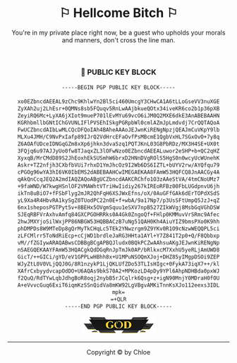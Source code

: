 <div align="center">
  <h1>⚐︎ Hellcome Bitch ⚐︎</h1>
  <p align="center">You're in my private place right now, be a guest who upholds your morals and manners, don't cross the line man.</p>
  <br />
  
### 🔮 PUBLIC KEY BLOCK

```
-----BEGIN PGP PUBLIC KEY BLOCK-----

xo0EZbncdAEEAL9zChc9KhlwYn2Bl5ci460UmcgY3CHwCA1A6tLLoGseVV3nuXGE
ZyXAh2uj2LhEsr+0QMNs8sb5FQuqv5RnLwAAjbkueQOtx34iveKR6co2b1p36pXB
ZeyiRQ6Mc+LyXA6jXIot9mueP701lEvMYu69vcO6iJM0Q2MXE6dkE3AnABEBAAHN
KGRhbmllbGNtIChGVUNLIFlPVSEhISkgPGRpbWl0cmlAZmJpLmdvdj7CrQQTAQoA
FwUCZbncdAIbLwMLCQcDFQoIAh4BAheAAAoJEJwnKiRENgNpzjQEAJmCuVKpY9lb
MLXu4JMH/C9NvPxIafp89IJrQ2VdHrcEFaOvfPsMBcmE1QgbVxHL7SGxOvO+7y8q
Z6AOAfUDceIDNGqGZm8xXp6jhkn3dvaSzq1PQTJKnL03G8PbRDz/MX3H4SE+UX0t
3FQjq6u97AJJyUo0fw8TJaqxZL3lOFwNzo0EZbncdAEEALuwor2eSHP+b+QC2qHZ
XyxqB/MrCMdD89S2JhEoxhEkSUSmhW6brxD2HNnDVgROlS5HgS0n0wcyUcWUnehK
Askr+TZ2nfjh3CXbfbVUi7rhxD1YmJhcOz9I2Wb6DS6IZTL+bUYV2rw/AYQfqu79
cPGOg96wYA3hI6VK0IbEMS2dABEBAAHCwIMEGAEKAA8FAmW53HQFCQ8JnAACGy4A
qAkQnCcqJEQ2A2mdIAQZAQoABgUCZbncdAAKCRChfo1O3zAAeStVA/4tmCNoUMz7
+9faWND/W7kwgHSnlOF2VMAWhtVTriHwIidiy267kIREoRFBz00FbLUGdpnvU6jh
ikTn8uBiO7+fFSbFlyg2mJR2QhFqH6XSJWxEfns/oX/0AuGFfGAk6dErTOPdXSdS
yL9Xa4R4HbvRA1kySgZ0TUodPC22n0E+f+wbA/9a17Np7/p3UsSFtUmpQ5JzJ+qZ
6nx1sheposPGTPyt5v+8BEHx5OVgmSquu1eSXV7npB527ZIkWVgj8MsbGqVGhDSW
SJEqRBFVrAxhvAmfq84GXCPGOHRRks0A4Gk0ZngoQf+FHlp0KMMuvVrSRmc9Afec
2hwJMXYjoSilWxjPP86NBGW53HQBBACzB7uNg51QAH0Kh4AiuYIZ9bmsPXo0K9hh
phDMPDs8W9MTeDp8gQrMyTkCHqLc5TEk2YNwzrgm9Z9YKv0R1O9cNzwWEQQPL5ci
zLFCMlrr5ToNdRiEcp+cCjWD1brdleJaRG3HHta1AYl+Y7Z841T2p0+Q/F8Qbbxp
vM//fZGIywARAQABwsCDBBgBCgAPBQJludx0BQkPCZwAAhsuAKgJEJwnKiRENgNp
nSAEGQEKAAYFAmW53HQACgkQdDGqRnJpTmJk0AP/bRlkxcM7XxhU5yeRLjAmUWD8
GicT/++GICi/gYD/eV1GPPLwHBhh8x+U1MPuNSOQmXJoj+DHZ85yIMgpDSOi9ZEP
WJyZtL0V0VLjQQJ0G/8R1nzykP1LjQKLUfZDo53TLIsHIgc+0FykA73iqX7++/kl
XAfrCxbyydvcapOdDO+U6AQAs9bkS70A2+MPKozLD4pDy9YPl6AhpNDHBda0pxWJ
f2QuQ/RdTYwLqbJdhgBoR8oqj2nybB5rJCqlrk6Qsg+z+igN90MnjY0MDraH0fOU
A+eVvvcGuq6ExiT6iqmKzSSnQidVa8mKW92LgVBgvAMKiTnnKsXJo112eexs3IDL
mpk=
=+QLR
-----END PGP PUBLIC KEY BLOCK-----

```

<img src="/assets/god.png" alt="god">
</div>

------
<div align="center">
  <p align="center">Copyright © by Chloe</p>
</div>
